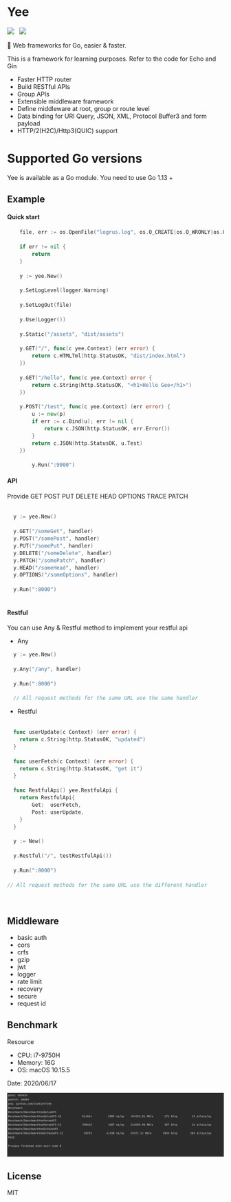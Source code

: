 # Yee

![](https://img.shields.io/badge/build-alpha-brightgreen.svg)  
![](https://img.shields.io/badge/version-v0.0.1-brightgreen.svg)

🦄 Web frameworks for Go, easier & faster.
 
This is a framework for learning purposes. Refer to the code for Echo and Gin

-   Faster HTTP router
-   Build RESTful APIs
-   Group APIs
-   Extensible middleware framework
-   Define middleware at root, group or route level
-   Data binding for URI Query, JSON, XML, Protocol Buffer3 and form payload
-   HTTP/2(H2C)/Http3(QUIC) support

# Supported Go versions

Yee is available as a Go module. You need to use Go 1.13 +

## Example

#### Quick start

```go
	file, err := os.OpenFile("logrus.log", os.O_CREATE|os.O_WRONLY|os.O_APPEND, 0666)
	
	if err != nil {
	    return
	}
	
	y := yee.New()
	
	y.SetLogLevel(logger.Warning)
	
	y.SetLogOut(file)
	 
	y.Use(Logger())
	 
 	y.Static("/assets", "dist/assets")

	y.GET("/", func(c yee.Context) (err error) {
		return c.HTMLTml(http.StatusOK, "dist/index.html")
	})

 	y.GET("/hello", func(c yee.Context) error {
		return c.String(http.StatusOK, "<h1>Hello Gee</h1>")
	})

	y.POST("/test", func(c yee.Context) (err error) {
		u := new(p)
		if err := c.Bind(u); err != nil {
			return c.JSON(http.StatusOK, err.Error())
		}
		return c.JSON(http.StatusOK, u.Test)
	})

        y.Run(":9000")
```

#### API 
    
Provide GET POST PUT DELETE HEAD OPTIONS TRACE PATCH
    
```go
    
  y := yee.New()
    
  y.GET("/someGet", handler)
  y.POST("/somePost", handler)
  y.PUT("/somePut", handler)
  y.DELETE("/someDelete", handler)
  y.PATCH("/somePatch", handler)
  y.HEAD("/someHead", handler)
  y.OPTIONS("/someOptions", handler)
    
  y.Run(":8000")
    
```
    
#### Restful

You can use Any & Restful method to implement your restful api

+ Any

```go
  y := yee.New()
    
  y.Any("/any", handler)
    
  y.Run(":8000")

  // All request methods for the same URL use the same handler

```

+ Restful

```go

  func userUpdate(c Context) (err error) {
  	return c.String(http.StatusOK, "updated")
  }
  
  func userFetch(c Context) (err error) {
  	return c.String(http.StatusOK, "get it")
  }
  
  func RestfulApi() yee.RestfulApi {
  	return RestfulApi{
  		Get:  userFetch,
  		Post: userUpdate,
  	}
  }
  
  y := New()
  
  y.Restful("/", testRestfulApi())
  
  y.Run(":8000")
 
// All request methods for the same URL use the different handler

 
```

## Middleware

   - basic auth
   - cors
   - crfs
   - gzip
   - jwt
   - logger
   - rate limit
   - recovery
   - secure
   - request id
   
## Benchmark
  
  Resource
  - CPU: i7-9750H
  - Memory: 16G 
  - OS: macOS 10.15.5
  
  Date: 2020/06/17
    
  ![](img/benchmark.png)
  

## License

MIT
